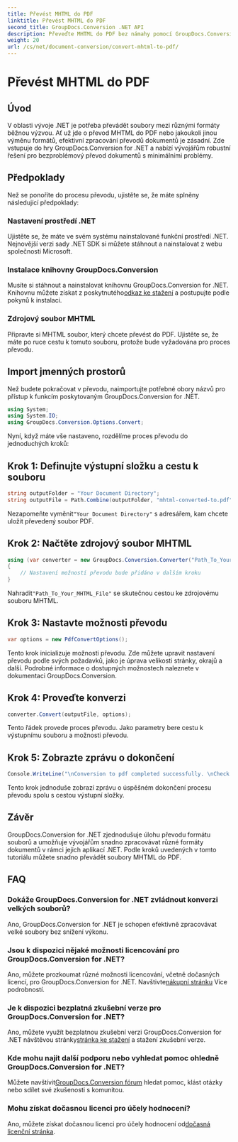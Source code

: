 ```yaml
---
title: Převést MHTML do PDF
linktitle: Převést MHTML do PDF
second_title: GroupDocs.Conversion .NET API
description: Převeďte MHTML do PDF bez námahy pomocí GroupDocs.Conversion for .NET. Zjednodušte manipulaci s dokumenty pomocí této robustní knihovny.
weight: 20
url: /cs/net/document-conversion/convert-mhtml-to-pdf/
---
```


# Převést MHTML do PDF

## Úvod
V oblasti vývoje .NET je potřeba převádět soubory mezi různými formáty běžnou výzvou. Ať už jde o převod MHTML do PDF nebo jakoukoli jinou výměnu formátů, efektivní zpracování převodů dokumentů je zásadní. Zde vstupuje do hry GroupDocs.Conversion for .NET a nabízí vývojářům robustní řešení pro bezproblémový převod dokumentů s minimálními problémy.
## Předpoklady
Než se ponoříte do procesu převodu, ujistěte se, že máte splněny následující předpoklady:
### Nastavení prostředí .NET
Ujistěte se, že máte ve svém systému nainstalované funkční prostředí .NET. Nejnovější verzi sady .NET SDK si můžete stáhnout a nainstalovat z webu společnosti Microsoft.
### Instalace knihovny GroupDocs.Conversion
Musíte si stáhnout a nainstalovat knihovnu GroupDocs.Conversion for .NET. Knihovnu můžete získat z poskytnutého[odkaz ke stažení](https://releases.groupdocs.com/conversion/net/) a postupujte podle pokynů k instalaci.
### Zdrojový soubor MHTML
Připravte si MHTML soubor, který chcete převést do PDF. Ujistěte se, že máte po ruce cestu k tomuto souboru, protože bude vyžadována pro proces převodu.

## Import jmenných prostorů
Než budete pokračovat v převodu, naimportujte potřebné obory názvů pro přístup k funkcím poskytovaným GroupDocs.Conversion for .NET.

```csharp
using System;
using System.IO;
using GroupDocs.Conversion.Options.Convert;
```

Nyní, když máte vše nastaveno, rozdělíme proces převodu do jednoduchých kroků:
## Krok 1: Definujte výstupní složku a cestu k souboru
```csharp
string outputFolder = "Your Document Directory";
string outputFile = Path.Combine(outputFolder, "mhtml-converted-to.pdf");
```
Nezapomeňte vyměnit`"Your Document Directory"` s adresářem, kam chcete uložit převedený soubor PDF.
## Krok 2: Načtěte zdrojový soubor MHTML
```csharp
using (var converter = new GroupDocs.Conversion.Converter("Path_To_Your_MHTML_File"))
{
    // Nastavení možností převodu bude přidáno v dalším kroku
}
```
 Nahradit`"Path_To_Your_MHTML_File"` se skutečnou cestou ke zdrojovému souboru MHTML.
## Krok 3: Nastavte možnosti převodu
```csharp
var options = new PdfConvertOptions();
```
Tento krok inicializuje možnosti převodu. Zde můžete upravit nastavení převodu podle svých požadavků, jako je úprava velikosti stránky, okrajů a další. Podrobné informace o dostupných možnostech naleznete v dokumentaci GroupDocs.Conversion.
## Krok 4: Proveďte konverzi
```csharp
converter.Convert(outputFile, options);
```
Tento řádek provede proces převodu. Jako parametry bere cestu k výstupnímu souboru a možnosti převodu.
## Krok 5: Zobrazte zprávu o dokončení
```csharp
Console.WriteLine("\nConversion to pdf completed successfully. \nCheck output in {0}", outputFolder);
```
Tento krok jednoduše zobrazí zprávu o úspěšném dokončení procesu převodu spolu s cestou výstupní složky.

## Závěr
GroupDocs.Conversion for .NET zjednodušuje úlohu převodu formátu souborů a umožňuje vývojářům snadno zpracovávat různé formáty dokumentů v rámci jejich aplikací .NET. Podle kroků uvedených v tomto tutoriálu můžete snadno převádět soubory MHTML do PDF.
## FAQ
### Dokáže GroupDocs.Conversion for .NET zvládnout konverzi velkých souborů?
Ano, GroupDocs.Conversion for .NET je schopen efektivně zpracovávat velké soubory bez snížení výkonu.
### Jsou k dispozici nějaké možnosti licencování pro GroupDocs.Conversion for .NET?
 Ano, můžete prozkoumat různé možnosti licencování, včetně dočasných licencí, pro GroupDocs.Conversion for .NET. Navštivte[nákupní stránku](https://purchase.groupdocs.com/buy) Více podrobností.
### Je k dispozici bezplatná zkušební verze pro GroupDocs.Conversion for .NET?
Ano, můžete využít bezplatnou zkušební verzi GroupDocs.Conversion for .NET návštěvou stránky[stránka ke stažení](https://releases.groupdocs.com/) a stažení zkušební verze.
### Kde mohu najít další podporu nebo vyhledat pomoc ohledně GroupDocs.Conversion for .NET?
 Můžete navštívit[GroupDocs.Conversion fórum](https://forum.groupdocs.com/c/conversion/11) hledat pomoc, klást otázky nebo sdílet své zkušenosti s komunitou.
### Mohu získat dočasnou licenci pro účely hodnocení?
 Ano, můžete získat dočasnou licenci pro účely hodnocení od[dočasná licenční stránka](https://purchase.groupdocs.com/temporary-license/).